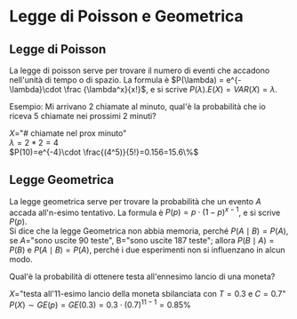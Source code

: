 # Legge di Poisson e Geometrica

## Legge di Poisson

La legge di poisson serve per trovare il numero di eventi che accadono nell'unità di tempo o di spazio. La formula è $P(\lambda) = e^{-\lambda}\cdot \frac {\lambda^x}{x!}$, e si scrive $P(\lambda).E(X)=VAR(X)=\lambda.$

Esempio: Mi arrivano 2 chiamate al minuto, qual'è la probabilità che io riceva 5 chiamate nei prossimi 2 minuti?

$X$="# chiamate nel prox minuto"\
$\lambda=2*2=4$\
$P(10)=e^{-4}\cdot \frac{(4^5)}{5!}=0.156=15.6\%$

## Legge Geometrica

La legge geometrica serve per trovare la probabilità che un evento $A$ accada all'n-esimo tentativo. La formula è $P(p)=p\cdot(1-p)^{x-1}$, e si scrive $P(p)$.\
Si dice che la legge Geometrica non abbia memoria, perché $P(A\mid B) = P(A)$, se $A=$"sono uscite 90 teste", B="sono uscite 187 teste"; allora $P(B\mid A)=P(B)$ e $P(A\mid B) = P(A)$, perché i due esperimenti non si influenzano in alcun modo.

Qual'è la probabilità di ottenere testa all'ennesimo lancio di una moneta?

$X=$"testa all'11-esimo lancio della moneta sbilanciata con $T=0.3$ e $C=0.7$"\
$P(X)\sim GE(p)=GE(0.3)=0.3\cdot (0.7)^{11-1}=0.85\%$
